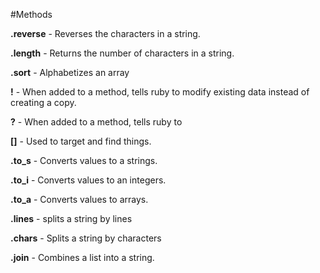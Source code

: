 #Methods

**.reverse** - Reverses the characters in a string.

**.length** - Returns the number of characters in a string.

**.sort** - Alphabetizes an array

**!** - When added to a method, tells ruby to modify existing data instead of creating a copy.

**?** - When added to a method, tells ruby to 

**[]** - Used to target and find things.

**.to_s** - Converts values to a strings.

**.to_i**  - Converts values to an integers.

**.to_a** - Converts values to arrays.

**.lines** - splits a string by lines

**.chars** - Splits a string by characters

**.join** - Combines a list into a string.